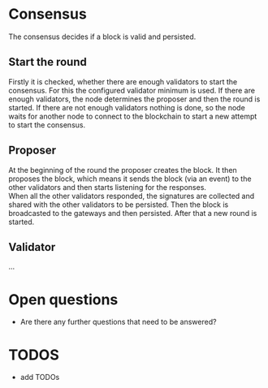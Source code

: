 # Consensus

The consensus decides if a block is valid and persisted.

## Start the round

Firstly it is checked, whether there are enough validators to start the consensus. For this
the configured validator minimum is used. If there are enough validators, the node determines
the proposer and then the round is started. If there are not enough validators nothing is done,
so the node waits for another node to connect to the blockchain to start a new attempt to start
the consensus.

## Proposer

At the beginning of the round the proposer creates the block. It then proposes the block, which
means it sends the block (via an event) to the other validators and then starts listening for the
responses. \
When all the other validators responded, the signatures are collected and shared with the other
validators to be persisted. Then the block is broadcasted to the gateways and then persisted.
After that a new round is started.

## Validator

...

# Open questions

- Are there any further questions that need to be answered?

# TODOS

- add TODOs
